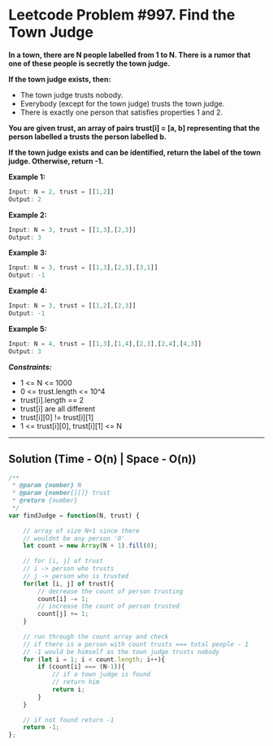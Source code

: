 # Leetcode Problem #997. Find the Town Judge

**In a town, there are N people labelled from 1 to N.  There is a rumor that one of these people is secretly the town judge.**

**If the town judge exists, then:**

- The town judge trusts nobody.
- Everybody (except for the town judge) trusts the town judge.
- There is exactly one person that satisfies properties 1 and 2.

**You are given trust, an array of pairs trust[i] = [a, b] representing that the person labelled a trusts the person labelled b.**

**If the town judge exists and can be identified, return the label of the town judge.  Otherwise, return -1.**

**Example 1:**

```javascript
Input: N = 2, trust = [[1,2]]
Output: 2
```

**Example 2:**

```javascript
Input: N = 3, trust = [[1,3],[2,3]]
Output: 3
```

**Example 3:**

```javascript
Input: N = 3, trust = [[1,3],[2,3],[3,1]]
Output: -1
```

**Example 4:**

```javascript
Input: N = 3, trust = [[1,2],[2,3]]
Output: -1
```

**Example 5:**

```javascript
Input: N = 4, trust = [[1,3],[1,4],[2,3],[2,4],[4,3]]
Output: 3
```

***Constraints:***

- 1 <= N <= 1000
- 0 <= trust.length <= 10^4
- trust[i].length == 2
- trust[i] are all different
- trust[i][0] != trust[i][1]
- 1 <= trust[i][0], trust[i][1] <= N

---

## Solution (Time - O(n) |   Space - O(n))

```javascript
/**
 * @param {number} N
 * @param {number[][]} trust
 * @return {number}
 */
var findJudge = function(N, trust) {
    
    // array of size N+1 since there
    // wouldnt be any person '0'
    let count = new Array(N + 1).fill(0);
    
    // for [i, j] of trust
    // i -> person who trusts
    // j -> person who is trusted
    for(let [i, j] of trust){
        // decrease the count of person trusting
        count[i] -= 1;
        // increase the count of person trusted
        count[j] += 1;
    }
    
    // run through the count array and check
    // if there is a person with count trusts === total people - 1
    // -1 would be himself as the town judge trusts nobody
    for (let i = 1; i < count.length; i++){
        if (count[i] === (N-1)){
            // if a town judge is found
            // return him
            return i;
        }
    }
    
    // if not found return -1
    return -1;
};
```
